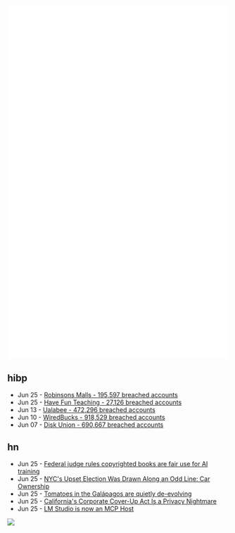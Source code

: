 ![Metrics](https://raw.githubusercontent.com/phixion/phixion/master/metrics.svg)

## hibp

<!--
for https://github.com/phixion/phixion/blob/main/.github/workflows/feeds.yml
-->
<!--START_SECTION:haveibeenpwnd-->
- Jun 25 - [Robinsons Malls - 195,597 breached accounts](https://haveibeenpwned.com/Breach/RobinsonsMalls)
- Jun 25 - [Have Fun Teaching - 27,126 breached accounts](https://haveibeenpwned.com/Breach/HaveFunTeaching)
- Jun 13 - [Ualabee - 472,296 breached accounts](https://haveibeenpwned.com/Breach/Ualabee)
- Jun 10 - [WiredBucks - 918,529 breached accounts](https://haveibeenpwned.com/Breach/WiredBucks)
- Jun 07 - [Disk Union - 690,667 breached accounts](https://haveibeenpwned.com/Breach/DiskUnion)
<!--END_SECTION:haveibeenpwnd-->

## hn

<!--
for https://github.com/phixion/phixion/blob/main/.github/workflows/feeds.yml
-->
<!--START_SECTION:hn-->
- Jun 25 - [Federal judge rules copyrighted books are fair use for AI training](https://www.nbcnews.com/tech/tech-news/federal-judge-rules-copyrighted-books-are-fair-use-ai-training-rcna214766)
- Jun 25 - [NYC's Upset Election Was Drawn Along an Odd Line: Car Ownership](https://www.jalopnik.com/1895759/nyc-mayor-election-zohran-mamdani-won-non-car-owners/)
- Jun 25 - [Tomatoes in the Galápagos are quietly de-evolving](https://phys.org/news/2025-06-tomatoes-galpagos-quietly-de-evolving.html)
- Jun 25 - [California's Corporate Cover-Up Act Is a Privacy Nightmare](https://www.eff.org/deeplinks/2025/06/californias-corporate-cover-act-privacy-nightmare)
- Jun 25 - [LM Studio is now an MCP Host](https://lmstudio.ai/blog/lmstudio-v0.3.17)
<!--END_SECTION:hn-->

<!--
for https://yhype.me
-->
![](https://hit.yhype.me/github/profile?user_id=13013670)
